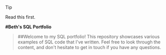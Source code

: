 >[!TIP]
>Read this first.
>
>
**#Beth's SQL Portfolio**
>
>##Welcome to my SQL portfolio! This repository showcases various examples of SQL code that I've written. Feel free to look through the content, and don't hesitate to get in touch if you have any questions.
